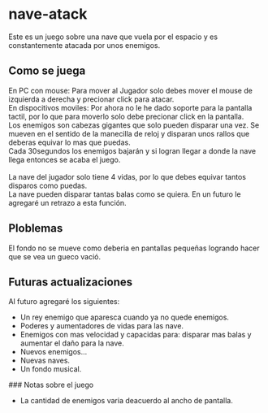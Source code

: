 # nave-atack
Este es un juego sobre una nave que vuela por el espacio y es constantemente atacada por unos enemigos.<br/>
## Como se juega
En PC con mouse: Para mover al Jugador solo debes mover el mouse de izquierda a derecha y precionar click para atacar.<br/>
En dispocitivos moviles: Por ahora no le he dado soporte para la pantalla tactil, por lo que para moverlo solo debe precionar click en la pantalla.<br/>
Los enemigos son cabezas gigantes que solo pueden disparar una vez. Se mueven en el sentido de la manecilla de reloj y disparan unos rallos que deberas equivar lo mas que puedas.<br/>
Cada 30segundos los enemigos bajarán y si logran llegar a donde la nave llega entonces se acaba el juego.<br/>
<br/>
La nave del jugador solo tiene 4 vidas, por lo que debes equivar tantos disparos como puedas.<br/>
La nave pueden disparar tantas balas como se quiera. En un futuro le agregaré un retrazo a esta función.
## Ploblemas
El fondo no se mueve como deberia en pantallas pequeñas logrando hacer que se vea un gueco vació.
## Futuras actualizaciones
Al futuro agregaré los siguientes:
<ul>
   <li>
     Un rey enemigo que aparesca cuando ya no quede enemigos.
   </li>
   <li>
     Poderes y aumentadores de vidas para las nave.
   </li>
   <li>
     Enemigos con mas velocidad y capacidas para: disparar mas balas y aumentar el daño para la nave.
   </li>
   <li>
     Nuevos enemigos...
   </li>
   <li>
     Nuevas naves.
   </li>
   <li>
     Un fondo musical.
   </li>
</ul>
### Notas sobre el juego
<ul>
  <li>
     La cantidad de enemigos varia deacuerdo al ancho de pantalla.
  </li>
</ul>
